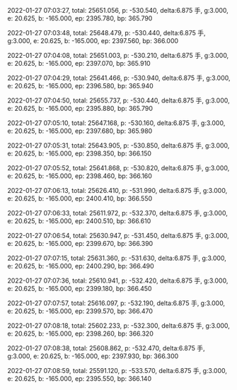 2022-01-27 07:03:27, total: 25651.056, p: -530.540, delta:6.875 手, g:3.000, e: 20.625, b: -165.000, ep: 2395.780, bp: 365.790

2022-01-27 07:03:48, total: 25648.479, p: -530.440, delta:6.875 手, g:3.000, e: 20.625, b: -165.000, ep: 2397.560, bp: 366.000

2022-01-27 07:04:08, total: 25651.003, p: -530.210, delta:6.875 手, g:3.000, e: 20.625, b: -165.000, ep: 2397.070, bp: 365.910

2022-01-27 07:04:29, total: 25641.466, p: -530.940, delta:6.875 手, g:3.000, e: 20.625, b: -165.000, ep: 2396.580, bp: 365.940

2022-01-27 07:04:50, total: 25655.737, p: -530.440, delta:6.875 手, g:3.000, e: 20.625, b: -165.000, ep: 2395.880, bp: 365.790

2022-01-27 07:05:10, total: 25647.168, p: -530.160, delta:6.875 手, g:3.000, e: 20.625, b: -165.000, ep: 2397.680, bp: 365.980

2022-01-27 07:05:31, total: 25643.905, p: -530.850, delta:6.875 手, g:3.000, e: 20.625, b: -165.000, ep: 2398.350, bp: 366.150

2022-01-27 07:05:52, total: 25641.868, p: -530.820, delta:6.875 手, g:3.000, e: 20.625, b: -165.000, ep: 2398.460, bp: 366.160

2022-01-27 07:06:13, total: 25626.410, p: -531.990, delta:6.875 手, g:3.000, e: 20.625, b: -165.000, ep: 2400.410, bp: 366.550

2022-01-27 07:06:33, total: 25611.972, p: -532.370, delta:6.875 手, g:3.000, e: 20.625, b: -165.000, ep: 2400.510, bp: 366.610

2022-01-27 07:06:54, total: 25630.947, p: -531.450, delta:6.875 手, g:3.000, e: 20.625, b: -165.000, ep: 2399.670, bp: 366.390

2022-01-27 07:07:15, total: 25631.360, p: -531.630, delta:6.875 手, g:3.000, e: 20.625, b: -165.000, ep: 2400.290, bp: 366.490

2022-01-27 07:07:36, total: 25610.941, p: -532.420, delta:6.875 手, g:3.000, e: 20.625, b: -165.000, ep: 2399.180, bp: 366.450

2022-01-27 07:07:57, total: 25616.097, p: -532.190, delta:6.875 手, g:3.000, e: 20.625, b: -165.000, ep: 2399.570, bp: 366.470

2022-01-27 07:08:18, total: 25602.233, p: -532.300, delta:6.875 手, g:3.000, e: 20.625, b: -165.000, ep: 2398.260, bp: 366.320

2022-01-27 07:08:38, total: 25608.862, p: -532.470, delta:6.875 手, g:3.000, e: 20.625, b: -165.000, ep: 2397.930, bp: 366.300

2022-01-27 07:08:59, total: 25591.120, p: -533.570, delta:6.875 手, g:3.000, e: 20.625, b: -165.000, ep: 2395.550, bp: 366.140